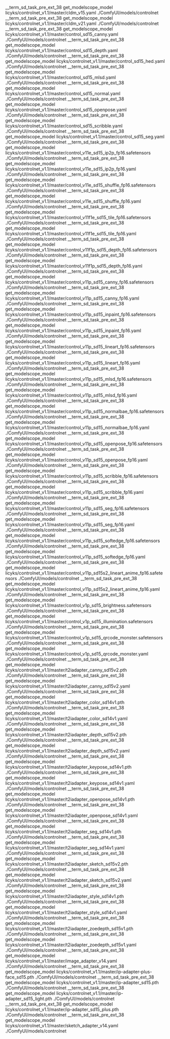 __term_sd_task_pre_ext_38 get_modelscope_model licyks/controlnet_v1.1/master/cldm_v15.yaml ./ComfyUI/models/controlnet
__term_sd_task_pre_ext_38 get_modelscope_model licyks/controlnet_v1.1/master/cldm_v21.yaml ./ComfyUI/models/controlnet
__term_sd_task_pre_ext_38 get_modelscope_model licyks/controlnet_v1.1/master/control_sd15_canny.yaml ./ComfyUI/models/controlnet
__term_sd_task_pre_ext_38 get_modelscope_model licyks/controlnet_v1.1/master/control_sd15_depth.yaml ./ComfyUI/models/controlnet
__term_sd_task_pre_ext_38 get_modelscope_model licyks/controlnet_v1.1/master/control_sd15_hed.yaml ./ComfyUI/models/controlnet
__term_sd_task_pre_ext_38 get_modelscope_model licyks/controlnet_v1.1/master/control_sd15_mlsd.yaml ./ComfyUI/models/controlnet
__term_sd_task_pre_ext_38 get_modelscope_model licyks/controlnet_v1.1/master/control_sd15_normal.yaml ./ComfyUI/models/controlnet
__term_sd_task_pre_ext_38 get_modelscope_model licyks/controlnet_v1.1/master/control_sd15_openpose.yaml ./ComfyUI/models/controlnet
__term_sd_task_pre_ext_38 get_modelscope_model licyks/controlnet_v1.1/master/control_sd15_scribble.yaml ./ComfyUI/models/controlnet
__term_sd_task_pre_ext_38 get_modelscope_model licyks/controlnet_v1.1/master/control_sd15_seg.yaml ./ComfyUI/models/controlnet
__term_sd_task_pre_ext_38 get_modelscope_model licyks/controlnet_v1.1/master/control_v11e_sd15_ip2p_fp16.safetensors ./ComfyUI/models/controlnet
__term_sd_task_pre_ext_38 get_modelscope_model licyks/controlnet_v1.1/master/control_v11e_sd15_ip2p_fp16.yaml ./ComfyUI/models/controlnet
__term_sd_task_pre_ext_38 get_modelscope_model licyks/controlnet_v1.1/master/control_v11e_sd15_shuffle_fp16.safetensors ./ComfyUI/models/controlnet
__term_sd_task_pre_ext_38 get_modelscope_model licyks/controlnet_v1.1/master/control_v11e_sd15_shuffle_fp16.yaml ./ComfyUI/models/controlnet
__term_sd_task_pre_ext_38 get_modelscope_model licyks/controlnet_v1.1/master/control_v11f1e_sd15_tile_fp16.safetensors ./ComfyUI/models/controlnet
__term_sd_task_pre_ext_38 get_modelscope_model licyks/controlnet_v1.1/master/control_v11f1e_sd15_tile_fp16.yaml ./ComfyUI/models/controlnet
__term_sd_task_pre_ext_38 get_modelscope_model licyks/controlnet_v1.1/master/control_v11f1p_sd15_depth_fp16.safetensors ./ComfyUI/models/controlnet
__term_sd_task_pre_ext_38 get_modelscope_model licyks/controlnet_v1.1/master/control_v11f1p_sd15_depth_fp16.yaml ./ComfyUI/models/controlnet
__term_sd_task_pre_ext_38 get_modelscope_model licyks/controlnet_v1.1/master/control_v11p_sd15_canny_fp16.safetensors ./ComfyUI/models/controlnet
__term_sd_task_pre_ext_38 get_modelscope_model licyks/controlnet_v1.1/master/control_v11p_sd15_canny_fp16.yaml ./ComfyUI/models/controlnet
__term_sd_task_pre_ext_38 get_modelscope_model licyks/controlnet_v1.1/master/control_v11p_sd15_inpaint_fp16.safetensors ./ComfyUI/models/controlnet
__term_sd_task_pre_ext_38 get_modelscope_model licyks/controlnet_v1.1/master/control_v11p_sd15_inpaint_fp16.yaml ./ComfyUI/models/controlnet
__term_sd_task_pre_ext_38 get_modelscope_model licyks/controlnet_v1.1/master/control_v11p_sd15_lineart_fp16.safetensors ./ComfyUI/models/controlnet
__term_sd_task_pre_ext_38 get_modelscope_model licyks/controlnet_v1.1/master/control_v11p_sd15_lineart_fp16.yaml ./ComfyUI/models/controlnet
__term_sd_task_pre_ext_38 get_modelscope_model licyks/controlnet_v1.1/master/control_v11p_sd15_mlsd_fp16.safetensors ./ComfyUI/models/controlnet
__term_sd_task_pre_ext_38 get_modelscope_model licyks/controlnet_v1.1/master/control_v11p_sd15_mlsd_fp16.yaml ./ComfyUI/models/controlnet
__term_sd_task_pre_ext_38 get_modelscope_model licyks/controlnet_v1.1/master/control_v11p_sd15_normalbae_fp16.safetensors ./ComfyUI/models/controlnet
__term_sd_task_pre_ext_38 get_modelscope_model licyks/controlnet_v1.1/master/control_v11p_sd15_normalbae_fp16.yaml ./ComfyUI/models/controlnet
__term_sd_task_pre_ext_38 get_modelscope_model licyks/controlnet_v1.1/master/control_v11p_sd15_openpose_fp16.safetensors ./ComfyUI/models/controlnet
__term_sd_task_pre_ext_38 get_modelscope_model licyks/controlnet_v1.1/master/control_v11p_sd15_openpose_fp16.yaml ./ComfyUI/models/controlnet
__term_sd_task_pre_ext_38 get_modelscope_model licyks/controlnet_v1.1/master/control_v11p_sd15_scribble_fp16.safetensors ./ComfyUI/models/controlnet
__term_sd_task_pre_ext_38 get_modelscope_model licyks/controlnet_v1.1/master/control_v11p_sd15_scribble_fp16.yaml ./ComfyUI/models/controlnet
__term_sd_task_pre_ext_38 get_modelscope_model licyks/controlnet_v1.1/master/control_v11p_sd15_seg_fp16.safetensors ./ComfyUI/models/controlnet
__term_sd_task_pre_ext_38 get_modelscope_model licyks/controlnet_v1.1/master/control_v11p_sd15_seg_fp16.yaml ./ComfyUI/models/controlnet
__term_sd_task_pre_ext_38 get_modelscope_model licyks/controlnet_v1.1/master/control_v11p_sd15_softedge_fp16.safetensors ./ComfyUI/models/controlnet
__term_sd_task_pre_ext_38 get_modelscope_model licyks/controlnet_v1.1/master/control_v11p_sd15_softedge_fp16.yaml ./ComfyUI/models/controlnet
__term_sd_task_pre_ext_38 get_modelscope_model licyks/controlnet_v1.1/master/control_v11p_sd15s2_lineart_anime_fp16.safetensors ./ComfyUI/models/controlnet
__term_sd_task_pre_ext_38 get_modelscope_model licyks/controlnet_v1.1/master/control_v11p_sd15s2_lineart_anime_fp16.yaml ./ComfyUI/models/controlnet
__term_sd_task_pre_ext_38 get_modelscope_model licyks/controlnet_v1.1/master/control_v1p_sd15_brightness.safetensors ./ComfyUI/models/controlnet
__term_sd_task_pre_ext_38 get_modelscope_model licyks/controlnet_v1.1/master/control_v1p_sd15_illumination.safetensors ./ComfyUI/models/controlnet
__term_sd_task_pre_ext_38 get_modelscope_model licyks/controlnet_v1.1/master/control_v1p_sd15_qrcode_monster.safetensors ./ComfyUI/models/controlnet
__term_sd_task_pre_ext_38 get_modelscope_model licyks/controlnet_v1.1/master/control_v1p_sd15_qrcode_monster.yaml ./ComfyUI/models/controlnet
__term_sd_task_pre_ext_38 get_modelscope_model licyks/controlnet_v1.1/master/t2iadapter_canny_sd15v2.pth ./ComfyUI/models/controlnet
__term_sd_task_pre_ext_38 get_modelscope_model licyks/controlnet_v1.1/master/t2iadapter_canny_sd15v2.yaml ./ComfyUI/models/controlnet
__term_sd_task_pre_ext_38 get_modelscope_model licyks/controlnet_v1.1/master/t2iadapter_color_sd14v1.pth ./ComfyUI/models/controlnet
__term_sd_task_pre_ext_38 get_modelscope_model licyks/controlnet_v1.1/master/t2iadapter_color_sd14v1.yaml ./ComfyUI/models/controlnet
__term_sd_task_pre_ext_38 get_modelscope_model licyks/controlnet_v1.1/master/t2iadapter_depth_sd15v2.pth ./ComfyUI/models/controlnet
__term_sd_task_pre_ext_38 get_modelscope_model licyks/controlnet_v1.1/master/t2iadapter_depth_sd15v2.yaml ./ComfyUI/models/controlnet
__term_sd_task_pre_ext_38 get_modelscope_model licyks/controlnet_v1.1/master/t2iadapter_keypose_sd14v1.pth ./ComfyUI/models/controlnet
__term_sd_task_pre_ext_38 get_modelscope_model licyks/controlnet_v1.1/master/t2iadapter_keypose_sd14v1.yaml ./ComfyUI/models/controlnet
__term_sd_task_pre_ext_38 get_modelscope_model licyks/controlnet_v1.1/master/t2iadapter_openpose_sd14v1.pth ./ComfyUI/models/controlnet
__term_sd_task_pre_ext_38 get_modelscope_model licyks/controlnet_v1.1/master/t2iadapter_openpose_sd14v1.yaml ./ComfyUI/models/controlnet
__term_sd_task_pre_ext_38 get_modelscope_model licyks/controlnet_v1.1/master/t2iadapter_seg_sd14v1.pth ./ComfyUI/models/controlnet
__term_sd_task_pre_ext_38 get_modelscope_model licyks/controlnet_v1.1/master/t2iadapter_seg_sd14v1.yaml ./ComfyUI/models/controlnet
__term_sd_task_pre_ext_38 get_modelscope_model licyks/controlnet_v1.1/master/t2iadapter_sketch_sd15v2.pth ./ComfyUI/models/controlnet
__term_sd_task_pre_ext_38 get_modelscope_model licyks/controlnet_v1.1/master/t2iadapter_sketch_sd15v2.yaml ./ComfyUI/models/controlnet
__term_sd_task_pre_ext_38 get_modelscope_model licyks/controlnet_v1.1/master/t2iadapter_style_sd14v1.pth ./ComfyUI/models/controlnet
__term_sd_task_pre_ext_38 get_modelscope_model licyks/controlnet_v1.1/master/t2iadapter_style_sd14v1.yaml ./ComfyUI/models/controlnet
__term_sd_task_pre_ext_38 get_modelscope_model licyks/controlnet_v1.1/master/t2iadapter_zoedepth_sd15v1.pth ./ComfyUI/models/controlnet
__term_sd_task_pre_ext_38 get_modelscope_model licyks/controlnet_v1.1/master/t2iadapter_zoedepth_sd15v1.yaml ./ComfyUI/models/controlnet
__term_sd_task_pre_ext_38 get_modelscope_model licyks/controlnet_v1.1/master/image_adapter_v14.yaml ./ComfyUI/models/controlnet
__term_sd_task_pre_ext_38 get_modelscope_model licyks/controlnet_v1.1/master/ip-adapter-plus-face_sd15.pth ./ComfyUI/models/controlnet
__term_sd_task_pre_ext_38 get_modelscope_model licyks/controlnet_v1.1/master/ip-adapter_sd15.pth ./ComfyUI/models/controlnet
__term_sd_task_pre_ext_38 get_modelscope_model licyks/controlnet_v1.1/master/ip-adapter_sd15_light.pth ./ComfyUI/models/controlnet
__term_sd_task_pre_ext_38 get_modelscope_model licyks/controlnet_v1.1/master/ip-adapter_sd15_plus.pth ./ComfyUI/models/controlnet
__term_sd_task_pre_ext_38 get_modelscope_model licyks/controlnet_v1.1/master/sketch_adapter_v14.yaml ./ComfyUI/models/controlnet